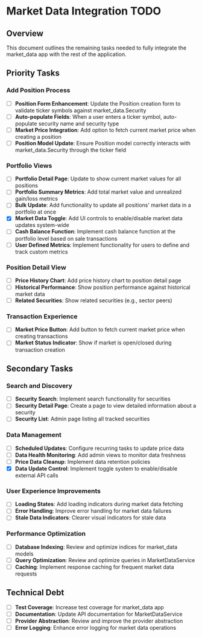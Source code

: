 # Market Data Integration TODO

## Overview
This document outlines the remaining tasks needed to fully integrate the market_data app with the rest of the application.

## Priority Tasks

### Add Position Process
- [ ] **Position Form Enhancement**: Update the Position creation form to validate ticker symbols against market_data.Security
- [ ] **Auto-populate Fields**: When a user enters a ticker symbol, auto-populate security name and security type
- [ ] **Market Price Integration**: Add option to fetch current market price when creating a position
- [ ] **Position Model Update**: Ensure Position model correctly interacts with market_data.Security through the ticker field

### Portfolio Views
- [ ] **Portfolio Detail Page**: Update to show current market values for all positions
- [ ] **Portfolio Summary Metrics**: Add total market value and unrealized gain/loss metrics
- [ ] **Bulk Update**: Add functionality to update all positions' market data in a portfolio at once
- [x] **Market Data Toggle**: Add UI controls to enable/disable market data updates system-wide
- [ ] **Cash Balance Function**: Implement cash balance function at the portfolio level based on sale transactions
- [ ] **User Defined Metrics**: Implement functionality for users to define and track custom metrics

### Position Detail View
- [ ] **Price History Chart**: Add price history chart to position detail page
- [ ] **Historical Performance**: Show position performance against historical market data
- [ ] **Related Securities**: Show related securities (e.g., sector peers)

### Transaction Experience
- [ ] **Market Price Button**: Add button to fetch current market price when creating transactions
- [ ] **Market Status Indicator**: Show if market is open/closed during transaction creation

## Secondary Tasks

### Search and Discovery
- [ ] **Security Search**: Implement search functionality for securities
- [ ] **Security Detail Page**: Create a page to view detailed information about a security
- [ ] **Security List**: Admin page listing all tracked securities

### Data Management
- [ ] **Scheduled Updates**: Configure recurring tasks to update price data
- [ ] **Data Health Monitoring**: Add admin views to monitor data freshness
- [ ] **Price Data Cleanup**: Implement data retention policies
- [x] **Data Update Control**: Implement toggle system to enable/disable external API calls

### User Experience Improvements
- [ ] **Loading States**: Add loading indicators during market data fetching
- [ ] **Error Handling**: Improve error handling for market data failures
- [ ] **Stale Data Indicators**: Clearer visual indicators for stale data

### Performance Optimization
- [ ] **Database Indexing**: Review and optimize indices for market_data models
- [ ] **Query Optimization**: Review and optimize queries in MarketDataService
- [ ] **Caching**: Implement response caching for frequent market data requests

## Technical Debt
- [ ] **Test Coverage**: Increase test coverage for market_data app
- [ ] **Documentation**: Update API documentation for MarketDataService
- [ ] **Provider Abstraction**: Review and improve the provider abstraction
- [ ] **Error Logging**: Enhance error logging for market data operations
